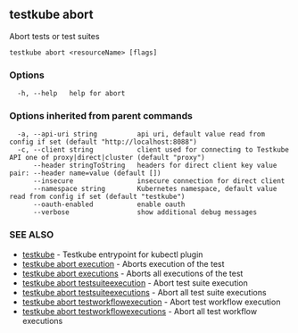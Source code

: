 ## testkube abort

Abort tests or test suites

```
testkube abort <resourceName> [flags]
```

### Options

```
  -h, --help   help for abort
```

### Options inherited from parent commands

```
  -a, --api-uri string          api uri, default value read from config if set (default "http://localhost:8088")
  -c, --client string           client used for connecting to Testkube API one of proxy|direct|cluster (default "proxy")
      --header stringToString   headers for direct client key value pair: --header name=value (default [])
      --insecure                insecure connection for direct client
      --namespace string        Kubernetes namespace, default value read from config if set (default "testkube")
      --oauth-enabled           enable oauth
      --verbose                 show additional debug messages
```

### SEE ALSO

* [testkube](testkube.md)	 - Testkube entrypoint for kubectl plugin
* [testkube abort execution](testkube_abort_execution.md)	 - Aborts execution of the test
* [testkube abort executions](testkube_abort_executions.md)	 - Aborts all executions of the test
* [testkube abort testsuiteexecution](testkube_abort_testsuiteexecution.md)	 - Abort test suite execution
* [testkube abort testsuiteexecutions](testkube_abort_testsuiteexecutions.md)	 - Abort all test suite executions
* [testkube abort testworkflowexecution](testkube_abort_testworkflowexecution.md)	 - Abort test workflow execution
* [testkube abort testworkflowexecutions](testkube_abort_testworkflowexecutions.md)	 - Abort all test workflow executions

